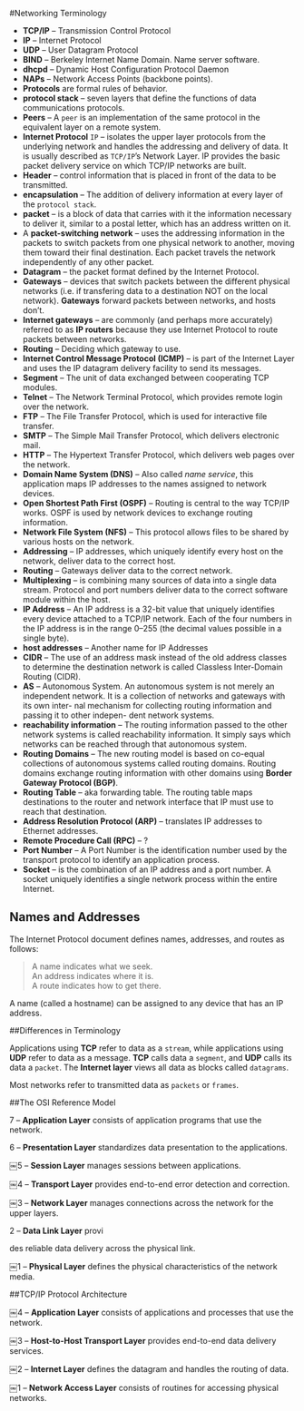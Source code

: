 #Networking Terminology

* **TCP/IP** – Transmission Control Protocol
* **IP** – Internet Protocol
* **UDP** – User Datagram Protocol
* **BIND** – Berkeley Internet Name Domain. Name server software.
* **dhcpd** – Dynamic Host Configuration Protocol Daemon
* **NAPs** – Network Access Points (backbone points).
* **Protocols** are formal rules of behavior.
* **protocol stack** – seven layers that define the functions of data communications protocols.
* **Peers** – A `peer` is an implementation of the same protocol in the equivalent layer on a remote system.
* **Internet Protocol** `IP` – isolates the upper layer protocols from the underlying network and handles the addressing and delivery of data. It is usually described as `TCP/IP`’s Network Layer. IP provides the basic packet delivery service on which TCP/IP networks are built.
* **Header** – control information that is placed in front of the data to be transmitted.
* **encapsulation** – The addition of delivery information at every layer of the `protocol stack`.
* **packet** – is a block of data that carries with it the information necessary to deliver it, similar to a postal letter, which has an address written on it.
* A **packet-switching network** – uses the addressing information in the packets to switch packets from one physical network to another, moving them toward their final destination. Each packet travels the network independently of any other packet.
* **Datagram** – the packet format defined by the Internet Protocol.
* **Gateways** – devices that switch packets between the different physical networks (i.e. if transfering data to a destination NOT on the local network). **Gateways** forward packets between networks, and hosts don’t.
* **Internet gateways** – are commonly (and perhaps more accurately) referred to as **IP routers** because they use Internet Protocol to route packets between networks.
* **Routing** – Deciding which gateway to use.
* **Internet Control Message Protocol (ICMP)** – is part of the Internet Layer and uses the IP datagram delivery facility to send its messages.
* **Segment** – The unit of data exchanged between cooperating TCP modules.
* **Telnet** – The Network Terminal Protocol, which provides remote login over the network.* **FTP** – The File Transfer Protocol, which is used for interactive file transfer.* **SMTP** – The Simple Mail Transfer Protocol, which delivers electronic mail.* **HTTP** – The Hypertext Transfer Protocol, which delivers web pages over the network.
* **Domain Name System (DNS)** – Also called *name service*, this application maps IP addresses to the names assigned to network devices.* **Open Shortest Path First (OSPF)** – Routing is central to the way TCP/IP works. OSPF is used by network devices to exchange routing information. * **Network File System (NFS)** – This protocol allows files to be shared by various hosts on the network.
* **Addressing** – IP addresses, which uniquely identify every host on the network, deliver data to the correct host.* **Routing** – Gateways deliver data to the correct network.* **Multiplexing** – is combining many sources of data into a single data stream. Protocol and port numbers deliver data to the correct software module within the host. 
* **IP Address** – An IP address is a 32-bit value that uniquely identifies every device attached to a TCP/IP network. Each of the four numbers in the IP address is in the range 0–255 (the decimal values possible in a single byte). 
* **host addresses** – Another name for IP Addresses
* **CIDR** – The use of an address mask instead of the old address classes to determine the destination network is called Classless Inter-Domain Routing (CIDR).
* **AS** – Autonomous System. An autonomous system is not merely an independent network. It is a collection of networks and gateways with its own inter- nal mechanism for collecting routing information and passing it to other indepen- dent network systems.
* **reachability information** – The routing information passed to the other network systems is called reachability information. It simply says which networks can be reached through that autonomous system.
* **Routing Domains** – The new routing model is based on co-equal collections of autonomous systems called routing domains. Routing domains exchange routing information with other domains using **Border Gateway Protocol (BGP)**.
* **Routing Table** – aka forwarding table. The routing table maps destinations to the router and network interface that IP must use to reach that destination.
* **Address Resolution Protocol (ARP)** – translates IP addresses to Ethernet addresses.
* **Remote Procedure Call (RPC)** – ?
* **Port Number** – A Port Number is the identification number used by the transport protocol to identify an application process.
* **Socket** – is the combination of an IP address and a port number. A socket uniquely identifies a single network process within the entire Internet.


## Names and Addresses
The Internet Protocol document defines names, addresses, and routes as follows:
> A name indicates what we seek.<br> > An address indicates where it is.<br> > A route indicates how to get there.

A name (called a hostname) can be assigned to any device that has an IP address.

##Differences in Terminology

Applications using **TCP** refer to data as a `stream`, while applications using **UDP** refer to data as a message. **TCP** calls data a `segment`, and **UDP** calls its data a `packet`. The **Internet layer** views all data as blocks called `datagrams`.

Most networks refer to transmitted data as `packets` or `frames`.


##The OSI Reference Model 

7 – **Application Layer** consists of application programs that use the network.

6 – **Presentation Layer** standardizes data presentation to the applications.￼5 – **Session Layer** manages sessions between applications.￼4 – **Transport Layer** provides end-to-end error detection and correction.￼3 – **Network Layer** manages connections across the network for the upper layers.
2 – **Data Link Layer** provi
des reliable data delivery across the physical link.
￼1 – **Physical Layer** defines the physical characteristics of the network media.
##TCP/IP Protocol Architecture

￼4 – **Application Layer** consists of applications and processes that use the network.
￼3 – **Host-to-Host Transport Layer** provides end-to-end data delivery services.
￼2 – **Internet Layer** defines the datagram and handles the routing of data.
￼1 – **Network Access Layer** consists of routines for accessing physical networks.

